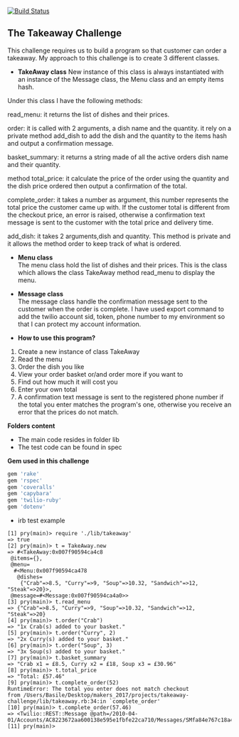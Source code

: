 [![Build
Status](https://travis-ci.org/travis-ci/travis-web.svg?branch=master)](https://travis-ci.org/travis-ci/travis-web)

## The Takeaway Challenge
This challenge requires us to build a program so that customer can order a takeaway. My approach to this challenge is to create 3 different classes.

- **TakeAway class**
New instance of this class is always instantiated with an instance of the Message class, the Menu class and an empty items hash.

Under this class I have the following methods:    

read_menu:
it returns the list of dishes and their prices.  

order:
it is called with 2 arguments, a dish name and the quantity. it rely on a private method add_dish to add the dish and the quantity to the items hash and output a confirmation message.

basket_summary:
it returns a string made of all the active orders dish name and their quantity.

method total_price:
 it calculate the price of the order using the quantity and the dish price ordered then output a confirmation of the total.  

complete_order:
it takes a number as argument, this number represents the total price the customer came up with. If the customer total is different from the checkout price, an error is raised, otherwise a confirmation text message is sent to the customer with the total price and delivery time.

add_dish:
it takes 2 arguments,dish and quantity. This method is private and it allows the method order to keep track of what is ordered.  

- **Menu class**  
The menu class hold the list of dishes and their prices. This is the class which allows the class TakeAway method read_menu to display the menu.

- **Message class**  
The message class handle the confirmation message sent to the customer when the order is complete. I have used export command to add the twilio account sid, token, phone number to my environment so that I can protect my account information.

- **How to use this program?**
1. Create a new instance of class TakeAway  
2. Read the menu  
3. Order the dish you like  
4. View your order basket or/and order more if you want to    
5. Find out how much it will cost you  
6. Enter your own total  
7. A confirmation text message is sent to the registered phone number if the total you enter matches the program's one, otherwise you receive an error that the prices do not match.  

**Folders content**  
- The main code resides in folder lib  
- The test code can be found in spec

**Gem used in this challenge**
```ruby
gem 'rake'
gem 'rspec'
gem 'coveralls'
gem 'capybara'
gem 'twilio-ruby'
gem 'dotenv'
```


- irb test example
```
[1] pry(main)> require './lib/takeaway'
=> true
[2] pry(main)> t = TakeAway.new
=> #<TakeAway:0x007f90594ca4c8
 @items={},
 @menu=
  #<Menu:0x007f90594ca478
   @dishes=
    {"Crab"=>8.5, "Curry"=>9, "Soup"=>10.32, "Sandwich"=>12, "Steak"=>20}>,
 @message=#<Message:0x007f90594ca4a0>>
[3] pry(main)> t.read_menu
=> {"Crab"=>8.5, "Curry"=>9, "Soup"=>10.32, "Sandwich"=>12, "Steak"=>20}
[4] pry(main)> t.order("Crab")
=> "1x Crab(s) added to your basket."
[5] pry(main)> t.order("Curry", 2)
=> "2x Curry(s) added to your basket."
[6] pry(main)> t.order("Soup", 3)
=> "3x Soup(s) added to your basket."
[7] pry(main)> t.basket_summary
=> "Crab x1 = £8.5, Curry x2 = £18, Soup x3 = £30.96"
[8] pry(main)> t.total_price
=> "Total: £57.46"
[9] pry(main)> t.complete_order(52)
RuntimeError: The total you enter does not match checkout
from /Users/Basile/Desktop/makers_2017/projects/takeaway-challenge/lib/takeaway.rb:34:in `complete_order'
[10] pry(main)> t.complete_order(57.46)
=> <Twilio::REST::Message @path=/2010-04-01/Accounts/AC8223672aa600138e595e1fbfe22ca710/Messages/SMfa84e767c18a41499cad77023453ab28>
[11] pry(main)>
```
